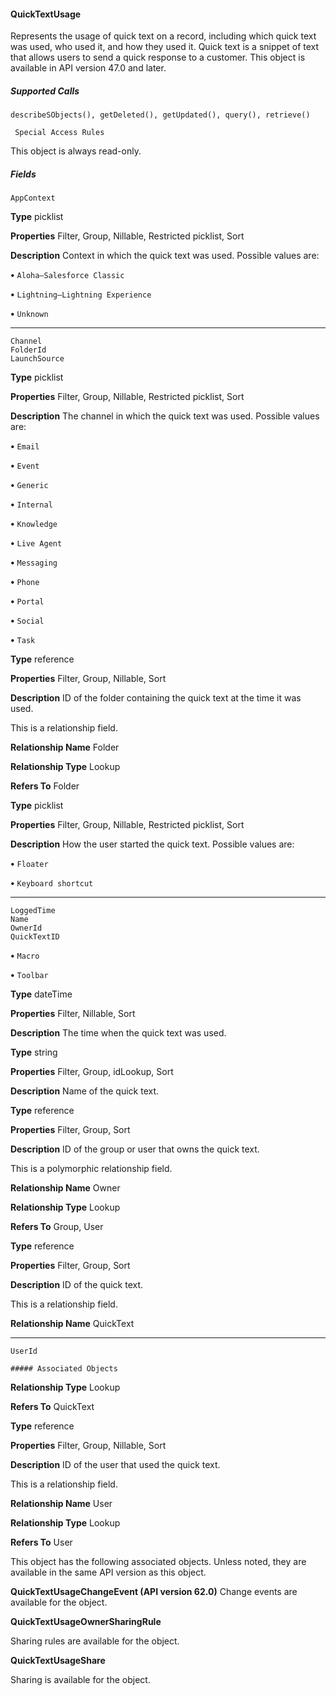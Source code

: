 #### QuickTextUsage

Represents the usage of quick text on a record, including which quick text was used, who used it, and how they used it. Quick text is a
snippet of text that allows users to send a quick response to a customer. This object is available in API version 47.0 and later.

##### Supported Calls
```
describeSObjects(), getDeleted(), getUpdated(), query(), retrieve()

 Special Access Rules

```
This object is always read-only.

##### Fields

```
AppContext

```

**Type**
picklist

**Properties**
Filter, Group, Nillable, Restricted picklist, Sort

**Description**
Context in which the quick text was used. Possible values are:

**•** `Aloha—Salesforce Classic`

**•** `Lightning—Lightning Experience`

**•** `Unknown`


-----

```
Channel
FolderId
LaunchSource

```

**Type**
picklist

**Properties**
Filter, Group, Nillable, Restricted picklist, Sort

**Description**
The channel in which the quick text was used. Possible values are:

**•** `Email`

**•** `Event`

**•** `Generic`

**•** `Internal`

**•** `Knowledge`

**•** `Live Agent`

**•** `Messaging`

**•** `Phone`

**•** `Portal`

**•** `Social`

**•** `Task`

**Type**
reference

**Properties**
Filter, Group, Nillable, Sort

**Description**
ID of the folder containing the quick text at the time it was used.

This is a relationship field.

**Relationship Name**
Folder

**Relationship Type**
Lookup

**Refers To**
Folder

**Type**
picklist

**Properties**
Filter, Group, Nillable, Restricted picklist, Sort

**Description**
How the user started the quick text. Possible values are:

**•** `Floater`

**•** `Keyboard shortcut`


-----

```
LoggedTime
Name
OwnerId
QuickTextID

```


**•** `Macro`

**•** `Toolbar`

**Type**
dateTime

**Properties**
Filter, Nillable, Sort

**Description**
The time when the quick text was used.

**Type**
string

**Properties**
Filter, Group, idLookup, Sort

**Description**
Name of the quick text.

**Type**
reference

**Properties**
Filter, Group, Sort

**Description**
ID of the group or user that owns the quick text.

This is a polymorphic relationship field.

**Relationship Name**
Owner

**Relationship Type**
Lookup

**Refers To**
Group, User

**Type**
reference

**Properties**
Filter, Group, Sort

**Description**
ID of the quick text.

This is a relationship field.

**Relationship Name**
QuickText


-----

```
UserId

##### Associated Objects

```

**Relationship Type**
Lookup

**Refers To**
QuickText

**Type**
reference

**Properties**
Filter, Group, Nillable, Sort

**Description**
ID of the user that used the quick text.

This is a relationship field.

**Relationship Name**
User

**Relationship Type**
Lookup

**Refers To**
User


This object has the following associated objects. Unless noted, they are available in the same API version as this object.

**QuickTextUsageChangeEvent (API version 62.0)**
Change events are available for the object.

**QuickTextUsageOwnerSharingRule**

Sharing rules are available for the object.

**QuickTextUsageShare**

Sharing is available for the object.

